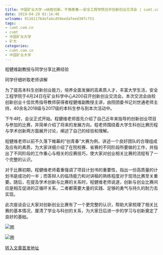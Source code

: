 ```yaml
---
title: 中国矿业大学->纳智创新，不悔青春——安全工程学院召开创新创业交流会 | cumt.com.cn
date: 2019-04-29 02:14:46
urlname: 011611764efa4cd59eedafeed38fc751
tags: 
- cumt.com.cn
- cumt
- 中国矿业大学
- 矿大
categories:
- cumt.com.cn
- 中国矿业大学
---
```


程健维副教授与同学分享比赛经验

同学仔细听取老师讲解

为了提高本科生创新创业能力，培养全面发展的高素质人才，丰富大学生活，安全工程学院于4月24日在矿业科学中心A200召开创新创业交流会。本次交流会由校创新创业十佳优秀指导教师获得者程健维副教授主讲，由院团委书记刘世通老师主持，40余名2018级与2017级的本科生参与到本次活动中。

下午4时，会议正式开始。程健维老师首先介绍了自己近年来指导的创新创业项目与参加的比赛，并简单介绍了将来的发展方向。程老师围绕着大学生科创比赛历程与学术创新两方面展开讨论，阐述了自己的经验和理解。

程健维老师以前不久落下帷幕的“创青春”大赛为例，讲述一个良好团队的合理组成及应有的素质，为大家详细介绍了在院校赛、省赛的不同阶段所要做的工作，并指出了不同阶段的工作重心与相关的应赛技巧，使大家对创业相关比赛的流程有了一个完整的认识。

对于比赛初期，程健维老师着重强调了项目计划书的重要性，指出一份高质量的计划书是成功的一半；而答辩人的临场能力和对讲稿的熟练程度对于现场比赛至关重要。随后，在提及学术创新与比赛的关系时，程健维老师说道，创新与创业比赛间应是相互促进的正循环关系，二者都需要大量的实践、足够的勇气与持久的耐力去实现。 

此次座谈会让大家对创新创业比赛有了一个更完整的认识，帮助大家梳理了相关比赛的基本情况，厘清了学业与科创的关系，为大家日后进一步的学习与创新奠定了良好的基础。

![图](http://xwzx.cumt.edu.cn/_upload/article/images/ca/18/f2d04580468dbd5d54b1e5272c16/51c42c19-e115-46f0-81f0-4e205615ddd7.jpg)

![图](http://xwzx.cumt.edu.cn/_upload/article/images/ca/18/f2d04580468dbd5d54b1e5272c16/ee311267-0bba-467a-8b88-854a2a9d6966.jpg)

[转入文章首发地址](http://xwzx.cumt.edu.cn/f7/11/c523a522001/page.htm)